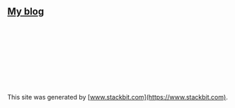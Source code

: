 
## [My blog](https://emelkan.netlify.app/)

&nbsp;

&nbsp;

&nbsp;

&nbsp;

&nbsp;

This site was generated by [www.stackbit.com](https://www.stackbit.com).
